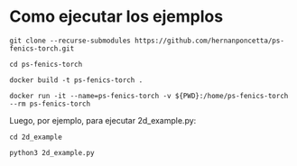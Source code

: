 # Como ejecutar los ejemplos #

`git clone --recurse-submodules https://github.com/hernanponcetta/ps-fenics-torch.git`

`cd ps-fenics-torch`

`docker build -t ps-fenics-torch .`

`docker run -it --name=ps-fenics-torch -v ${PWD}:/home/ps-fenics-torch --rm ps-fenics-torch`

Luego, por ejemplo, para ejecutar 2d_example.py:

`cd 2d_example`

`python3 2d_example.py`
